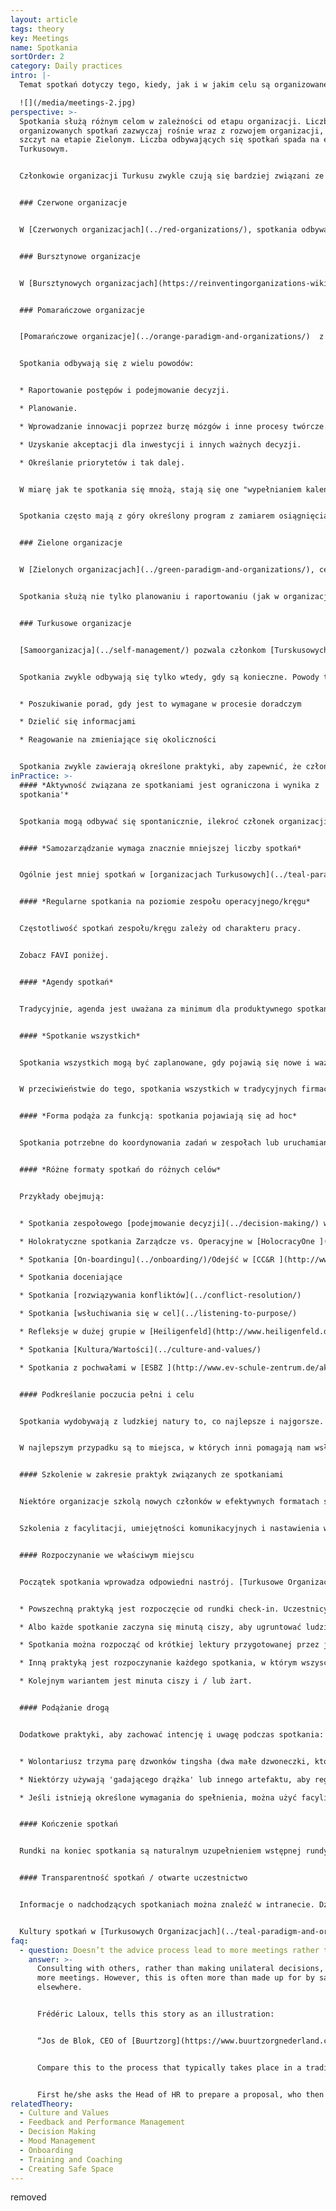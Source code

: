 ```yaml
---
layout: article
tags: theory
key: Meetings
name: Spotkania
sortOrder: 2
category: Daily practices
intro: |-
  Temat spotkań dotyczy tego, kiedy, jak i w jakim celu są organizowane.

  ![](/media/meetings-2.jpg)
perspective: >-
  Spotkania służą różnym celom w zależności od etapu organizacji. Liczba
  organizowanych spotkań zazwyczaj rośnie wraz z rozwojem organizacji, osiągając
  szczyt na etapie Zielonym. Liczba odbywających się spotkań spada na etapie
  Turkusowym.


  Członkowie organizacji Turkusu zwykle czują się bardziej związani ze sobą i z pracą i potrzebują mniej spotkań, aby zaplanować lub rozwiązać problemy.


  ### Czerwone organizacje


  W [Czerwonych organizacjach](../red-organizations/), spotkania odbywają się, gdy Szef uzna je za konieczne. Mogą być zwoływane w celu ogłaszania informacji, wydawania wyroków lub przeprowadzania ceremonii. Czasami są zwoływane, aby zasięgnąć porady lub zebrać informacje.


  ### Bursztynowe organizacje


  W [Bursztynowych organizacjach](https://reinventingorganizations-wiki.netlify.app/theory/amber-paradigm-and-organizations/), spotkania są ważną metodą kontroli hierarchicznej. Służą do zbierania, destylowania i przekazywania informacji w górę i w dół organizacji. Kieruje nimi osoba zajmująca najwyższe pozycje w rankingu. Na pozostałych spoczywa obowiązek przygotowania się do zgłaszania informacji lub udzielania odpowiedzi w razie potrzeby.  


  ### Pomarańczowe organizacje


  [Pomarańczowe organizacje](../orange-paradigm-and-organizations/)  z uwagą zarządzają wydajnością, aby zapewnić osiągnięcie celów i zadań. Wymaga to regularnych (cotygodniowych/miesięcznych/kwartalnych/rocznych) spotkań na większości szczebli organizacji.


  Spotkania odbywają się z wielu powodów:


  * Raportowanie postępów i podejmowanie decyzji.

  * Planowanie.

  * Wprowadzanie innowacji poprzez burzę mózgów i inne procesy twórcze.

  * Uzyskanie akceptacji dla inwestycji i innych ważnych decyzji.

  * Określanie priorytetów i tak dalej.


  W miarę jak te spotkania się mnożą, stają się one "wypełnianiem kalendarzy" dla zapracowanych menedżerów wyższego szczebla. Jeszcze do niedawna oznaczało to często duże podróże dla tych, którzy są zatrudnieni w organizacjach międzynarodowych.


  Spotkania często mają z góry określony program z zamiarem osiągnięcia jasnych rezultatów. Ceniona jest racjonalna dyskusja i logiczne argumenty. Jednak osobiste plany nigdy nie są zbyt daleko ukryte i mogą potencjalnie podważać cele organizacyjne.


  ### Zielone organizacje


  W [Zielonych organizacjach](../green-paradigm-and-organizations/), celem jest by służyć wielu interesariuszom z równością, szacunkiem i włączeniem. To wymaga spotkania z nimi. Konsensus jest ceniony, ale jego osiągnięcie może być wyczerpujące.


  Spotkania służą nie tylko planowaniu i raportowaniu (jak w organizacjach Pomarańczowych), ale także podtrzymywaniu poczucia własności, integracji i upodmiotowienia: innymi słowy, tworzenia kultury opartej na wartościach. W rezultacie praktyki spotkań są bardziej zorientowane na podstawowe procesy w grupie.


  ### Turkusowe organizacje


  [Samoorganizacja](../self-management/) pozwala członkom [Turskusowych organizacji](../teal-paradigm-and-organizations/) brać odpowiedzialność za podejmowanie decyzji bez potrzeby uzyskania zgody lub konsensusu. W rezultacie zwykle wymaganych jest znacznie mniej spotkań.


  Spotkania zwykle odbywają się tylko wtedy, gdy są konieczne. Powody to:


  * Poszukiwanie porad, gdy jest to wymagane w procesie doradczym

  * Dzielić się informacjami

  * Reagowanie na zmieniające się okoliczności


  Spotkania zwykle zawierają określone praktyki, aby zapewnić, że członkowie angażują się wzajemnie i realizują cel spotkania w sposób produktywny i pełen szacunku. Nowi dołączający są zwykle szkoleni w tych procesach, aby mogli w nich w pełni uczestniczyć.
inPractice: >-
  #### *Aktywność związana ze spotkaniami jest ograniczona i wynika z 'potrzeby
  spotkania'*


  Spotkania mogą odbywać się spontanicznie, ilekroć członek organizacji wyczuje potrzebę i przejmuje inicjatywę. Struktury spotkań i facylitacja wspierają ducha [samoorganizacji](../self-management/). Zwiększona przejrzystość w organizacjach Turkusu zmniejsza liczbę i długość niektórych spotkań. Podczas spotkań zwraca się uwagę na stosowanie określonych praktyk, które sprzyjają poczuciu [pełni](../wholeness/).


  #### *Samozarządzanie wymaga znacznie mniejszej liczby spotkań*


  Ogólnie jest mniej spotkań w [organizacjach Turkusowych](../teal-paradigm-and-organizations/). W tradycyjnej strukturze piramidy spotkania są potrzebne w celu gromadzenia, obrabiana, filtrowania i przesyłania informacji, które przepływają w górę i w dół łańcucha dowodzenia. W strukturach samozarządzających odpada potrzeba wielu takich spotkań. Podczas gdy w [Zielonych organizacjach](../green-paradigm-and-organizations/) spotkania mogą być sposobem budowania 'oddolnego' zaangażowania , jest ono już 'wbudowane' w samozarządzającą się strukturę.


  #### *Regularne spotkania na poziomie zespołu operacyjnego/kręgu*


  Częstotliwość spotkań zespołu/kręgu zależy od charakteru pracy.


  Zobacz FAVI poniżej. 


  #### *Agendy spotkań*


  Tradycyjnie, agenda jest uważana za minimum dla produktywnego spotkania. Ale niekoniecznie w Turkusowym miejscu pracy. Wiele z ich zaplanowanych spotkań nie ma z góry ustalonego porządku. Raczej jest się kształtowany na początku i opiera się na tematach, które przyniosą uczestnicy, ponieważ są dla nich ważne. Dzięki temu spotkania są pełne energii, celowe i angażujące. Zaangażowanie jest rzeczywistym i aktualnym zainteresowaniem; nie jest tworzony poprzez rutynowe podejście.


  #### *Spotkanie wszystkich*


  Spotkania wszystkich mogą być zaplanowane, gdy pojawią się nowe i ważne informacje do przekazania: wyniki kwartalne, roczne badanie wartości, strategiczny punkt zwrotny i tak dalej. Informacje nie są po prostu "przedstawiane" odgórnie - są dyskutowane i debatowane. Pytania mogą padać podczas spotkania z dowolnej strony; można wyładować frustracje; albo spontanicznie świętować osiągnięcia. W grę wchodzi coś więcej niż zwykła wymiana informacji. Zaufanie do organizacji i jej wartości są testowane i potwierdzane. Czy starszyzna będzie szczera, pokorna i wrażliwa? Czy zmierzą się z trudnymi pytaniami? Czy zaangażują całą grupę?


  W przeciwieństwie do tego, spotkania wszystkich w tradycyjnych firmach są zwykle oparte na prezentacji - lub unika się ich ze względu na ich nieprzewidywalność i ryzyko.


  #### *Forma podąża za funkcją: spotkania pojawiają się ad hoc*


  Spotkania potrzebne do koordynowania zadań w zespołach lub uruchamiania specjalnych projektów pojawiają się spontanicznie. To organiczny sposób organizacji. 


  #### *Różne formaty spotkań do różnych celów*


  Przykłady obejmują:


  * Spotkania zespołowego [podejmowanie decyzji](../decision-making/) w [Buurtzorg ](http://www.buurtzorgnederland.com/)

  * Holokratyczne spotkania Zarządcze vs. Operacyjne w [HolocracyOne ](http://www.holacracy.org/)

  * Spotkania [On-boardingu](../onboarding/)/Odejść w [CC&R ](http://www.couragerenewal.org/)

  * Spotkania doceniające

  * Spotkania [rozwiązywania konfliktów](../conflict-resolution/)

  * Spotkania [wsłuchiwania się w cel](../listening-to-purpose/)

  * Refleksje w dużej grupie w [Heiligenfeld](http://www.heiligenfeld.de/)

  * Spotkania [Kultura/Wartości](../culture-and-values/)

  * Spotkania z pochwałami w [ESBZ ](http://www.ev-schule-zentrum.de/aktuell/)


  #### Podkreślanie poczucia pełni i celu


  Spotkania wydobywają z ludzkiej natury to, co najlepsze i najgorsze.


  W najlepszym przypadku są to miejsca, w których inni pomagają nam wsłuchać się w to, na czym naprawdę nam zależy. Ale spotkania mogą być również polem gry dla ego. Aby czuć się bezpiecznie, niektórzy starają się zdominować postępowanie. Inni się wycofują. W organizacjach samozarządzających się brak szefa usuwa niektóre z tych obaw z przestrzeni. Ale w grupie współpracowników równie dobrze może dominować ego. Różnorodne podejścia wspierają produktywne interakcje zgodne z [pełnią](/wholeness/) i [celem](../listening-to-purpose/).


  #### Szkolenie w zakresie praktyk związanych ze spotkaniami


  Niektóre organizacje szkolą nowych członków w efektywnych formatach spotkań. Nowi członkowie muszą czuć się komfortowo, aby uczestniczyć w procedurach decyzyjnych.


  Szkolenia z facylitacji, umiejętności komunikacyjnych i nastawienia wspierają kolegialność, budowanie zaufania i rozwiązywanie napięć.


  #### Rozpoczynanie we właściwym miejscu


  Początek spotkania wprowadza odpowiedni nastrój. [Turkusowe Organizacje](../teal-paradigm-and-organizations/) mogą używać następujących praktyk:


  * Powszechną praktyką jest rozpoczęcie od rundki check-in. Uczestnicy opowiadają, jak się czują w chwili, gdy wchodzą. To pomaga wszystkim wsłuchiwać się w siebie, swoje ciała i wrażenia oraz budować świadomość. Nazwanie emocji często wystarczy, aby sobie z nimi poradzić. W ten sposób praktyka ta pomaga uczestnikom uwolnić się od rozpraszania, jednocześnie wspierając wszystkich, aby byli obecni na bieżącym spotkaniu. 

  * Albo każde spotkanie zaczyna się minutą ciszy, aby ugruntować ludzi w danej chwili.

  * Spotkania można rozpocząć od krótkiej lektury przygotowanej przez jedną osobę. Po kilku chwilach ciszy uczestnicy dzielą się myślami, które to wywołało.

  * Inną praktyką jest rozpoczynanie każdego spotkania, w którym wszyscy dzielą się krótką historią o kimś, komu niedawno dziękowali. To podkreśla możliwość, wdzięczność, świętowanie i zaufanie.

  * Kolejnym wariantem jest minuta ciszy i / lub żart.


  #### Podążanie drogą


  Dodatkowe praktyki, aby zachować intencję i uwagę podczas spotkania:


  * Wolontariusz trzyma parę dzwonków tingsha (dwa małe dzwoneczki, które mogą wydawać kryształowy dźwięk). Jeśli poczuje, że podstawowe zasady nie są przestrzegane, może sprawić, że dzwonki zaśpiewają. Nikt nie może mówić, dopóki dźwięk dzwonka nie ucichnie. W ciszy wszyscy mogą zastanowić się nad pytaniem: „Czy służę tematowi, o którym rozmawiamy?”

  * Niektórzy używają 'gadającego drążka' lub innego artefaktu, aby regulować zmianę mówiącego, spowalniać rozmowę i poprawiać jakość słuchania.

  * Jeśli istnieją określone wymagania do spełnienia, można użyć facylitatora. W pewnych okolicznościach może to być zewnętrzny moderator.


  #### Kończenie spotkań


  Rundki na koniec spotkania są naturalnym uzupełnieniem wstępnej rundy check-in. Pozostawiają każdemu poczucie wpływu spotkania. Chwila ciszy to kolejny sposób na refleksję i zakończenie.


  #### Transparentność spotkań / otwarte uczestnictwo


  Informacje o nadchodzących spotkaniach można znaleźć w intranecie. Dzięki temu każdy, kto chce podzielić się obawami lub pomysłami, może wziąć w nim udział. Ta przejrzystość może rozciągać się na osoby z zewnątrz za pośrednictwem transmisji strumieniowej w Internecie. Niektórzy twierdzą, że ta przejrzystość skutkuje ściślejszymi relacjami z ich zewnętrznymi partnerami.


  Kultury spotkań w [Turkusowych Organizacjach](../teal-paradigm-and-organizations/) przyjęły niektóre z ‘alternatywnych formatów spotkań’ takich jak Open Space, Art of Hosting, World Café etc.
faq:
  - question: Doesn’t the advice process lead to more meetings rather than less?
    answer: >-
      Consulting with others, rather than making unilateral decisions, may mean
      more meetings. However, this is often more than made up for by savings
      elsewhere.


      Frédéric Laloux, tells this story as an illustration:


      “Jos de Blok, CEO of [Buurtzorg](https://www.buurtzorgnederland.com/), often applies the advice process by posting a blog note to the Buurtzorg web in the evening, proposing suggestions for new initiatives and decisions and asking for advice from all the members of the organization. 24 hours later, 50-80% of the employees will have read and perhaps commented. Maybe the overwhelming response is "yes, this is fine", in which case the decision can just be effectuated at this point. Alternatively, he will have received feedback on how he might be overlooking important negative consequences, or how this issue may be more complicated than he is aware off. In this case, he might revise his proposal accordingly and repost it, or sense the need to gather a voluntary group to deal with it. In any case this provides a swift [decision making process](../decision-making/) with very few meetings."


      Compare this to the process that typically takes place in a traditional 9000 employee hierarchy. Say the CEO wants to change overtime conditions:


      First he/she asks the Head of HR to prepare a proposal, who then asks someone more junior to do 'the staff work'. The junior drafts a proposal, maybe shows to a colleague and revises accordingly. Then the Head of HR goes over the draft, and suggests further refinements, before booking a meeting with the CEO who can make further changes. Then it goes to the executive committee...and so on...They want more revisions, and it goes down the line again, and back up again... It may now become political, bringing another layer of complications. If it is now approved, someone in internal communication works on it, and shows the CEO, again. Finally, it is cascaded to the managers who prepare presentations to make a team meetings. The total number meetings that may go into such a decision is huge.
relatedTheory:
  - Culture and Values
  - Feedback and Performance Management
  - Decision Making
  - Mood Management
  - Onboarding
  - Training and Coaching
  - Creating Safe Space
---
```

removed